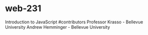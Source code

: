 # web-231
Introduction to JavaScript
#contributors
Professor Krasso - Bellevue University
Andrew Hemminger - Bellevue University